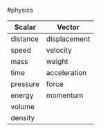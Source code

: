 #physics 

|Scalar|Vector|
| ---- | ---- |
| distance | displacement 
|speed|velocity|
|mass|weight|
|time|acceleration|
|pressure|force|
|energy|momentum
|volume||
|density||
